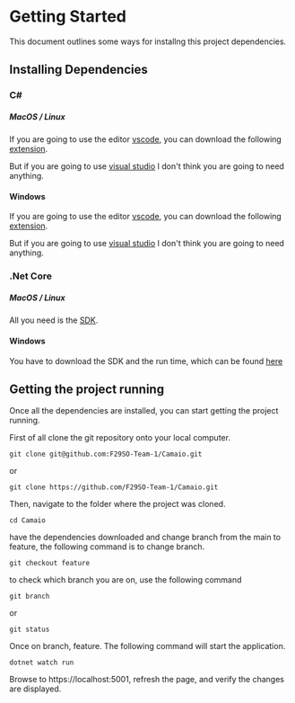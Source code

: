 # Getting Started

This document outlines some ways for installng this project dependencies.

## Installing Dependencies

### C#

##### MacOS / Linux
If you are going to use the editor [vscode](https://code.visualstudio.com/download), you can download the following [extension](https://marketplace.visualstudio.com/items?itemName=ms-dotnettools.csharp/).

But if you are going to use [visual studio](https://visualstudio.microsoft.com/downloads/) I don't think you are going to need anything.

#### Windows
If you are going to use the editor [vscode](https://code.visualstudio.com/download), you can download the following [extension](https://marketplace.visualstudio.com/items?itemName=ms-dotnettools.csharp/).

But if you are going to use [visual studio](https://visualstudio.microsoft.com/downloads/) I don't think you are going to need anything.

### .Net Core

##### MacOS / Linux
All you need is the [SDK](https://dotnet.microsoft.com/download).

#### Windows
You have to download the SDK and the run time, which can be found [here](https://dotnet.microsoft.com/download)

## Getting the project running
Once all the dependencies are installed, you can start getting the project running.

First of all clone the git repository onto your local computer.

`git clone git@github.com:F29SO-Team-1/Camaio.git`

or

`git clone https://github.com/F29SO-Team-1/Camaio.git`

Then, navigate to the folder where the project was cloned.

`cd Camaio`

have the dependencies downloaded and change branch from the main to feature, the following command is to change branch.

`git checkout feature`

to check which branch you are on, use the following command

`git branch`

or

`git status`

Once on branch, feature. The following command will start the application.

`dotnet watch run`

Browse to https://localhost:5001, refresh the page, and verify the changes are displayed.

